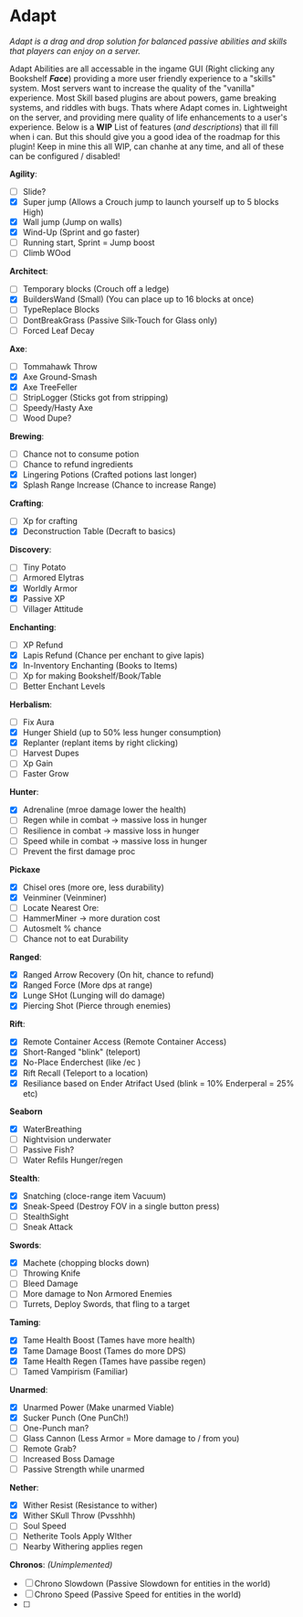 # Adapt

_Adapt is a drag and drop solution for balanced passive abilities and skills that players can enjoy on a server._

Adapt Abilities are all accessable in the ingame GUI (Right clicking any Bookshelf **_Face_**) providing a more user friendly experience to a "skills" system. Most servers want to increase the quality of the "vanilla" experience. Most Skill based plugins are about powers, game breaking systems, and riddles with bugs. Thats where Adapt comes in.  Lightweight on the server, and providing mere quality of life enhancements to a user's experience. Below is a **WIP** List of features (_and descriptions_) that ill fill when i can. But this should give you a good idea of the roadmap for this plugin! Keep in mine this all WIP, can chanhe at any time, and all of these can be configured  / disabled!

**Agility**:
- [ ] Slide?
- [X] Super jump (Allows a Crouch jump to launch yourself up to 5 blocks High)
- [X] Wall jump (Jump on walls)
- [X] Wind-Up (Sprint and go faster)
- [ ] Running start, Sprint = Jump boost
- [ ] Climb WOod

**Architect**:
- [ ] Temporary blocks (Crouch off a ledge)
- [X] BuildersWand (Small) (You can place up to 16 blocks at once)
- [ ] TypeReplace Blocks
- [ ] DontBreakGrass (Passive Silk-Touch for Glass only)
- [ ] Forced Leaf Decay

**Axe**:
- [ ] Tommahawk Throw
- [X] Axe Ground-Smash
- [X] Axe TreeFeller
- [ ] StripLogger (Sticks got from stripping)
- [ ] Speedy/Hasty Axe
- [ ] Wood Dupe?

**Brewing**:
- [ ] Chance not to consume potion
- [ ] Chance to refund ingredients
- [X] Lingering Potions (Crafted potions last longer)
- [X] Splash Range Increase (Chance to increase Range)

**Crafting**:
- [ ] Xp for crafting
- [X] Deconstruction Table (Decraft to basics)

**Discovery**:
- [ ] Tiny Potato
- [ ] Armored Elytras
- [X] Worldly Armor
- [X] Passive XP
- [ ] Villager Attitude

**Enchanting**:
- [ ] XP Refund
- [X] Lapis Refund (Chance per enchant to give lapis)
- [X] In-Inventory Enchanting (Books to Items)
- [ ] Xp for making Bookshelf/Book/Table
- [ ] Better Enchant Levels

**Herbalism**:
- [ ] Fix Aura
- [X] Hunger Shield (up to 50% less hunger consumption)
- [X] Replanter (replant items by right clicking)
- [ ] Harvest Dupes
- [ ] Xp Gain
- [ ] Faster Grow

**Hunter**:
- [X] Adrenaline (mroe damage lower the health)
- [ ] Regen while in combat -> massive loss in hunger
- [ ] Resilience in combat  -> massive loss in hunger
- [ ] Speed while in combat  -> massive loss in hunger
- [ ] Prevent the first damage proc

**Pickaxe**
- [X] Chisel ores (more ore, less durability)
- [X] Veinminer (Veinminer)
- [ ] Locate Nearest Ore:
- [ ] HammerMiner -> more duration cost
- [ ] Autosmelt % chance
- [ ] Chance not to eat Durability

**Ranged**:
- [X] Ranged Arrow Recovery (On hit, chance to refund)
- [X] Ranged Force (More dps at range)
- [X] Lunge SHot (Lunging will do damage)
- [X] Piercing Shot (Pierce through enemies)

**Rift**:
- [X] Remote Container Access (Remote Container Access)
- [X] Short-Ranged "blink" (teleport)
- [X] No-Place Enderchest (like /ec )
- [X] Rift Recall (Teleport to a location)
- [X] Resiliance based on Ender Atrifact Used (blink = 10% Enderperal = 25% etc)

**Seaborn**
- [X] WaterBreathing
- [ ] Nightvision underwater
- [ ] Passive Fish?
- [ ] Water Refils Hunger/regen

**Stealth**:
- [X] Snatching (cloce-range item Vacuum) 
- [X] Sneak-Speed (Destroy FOV in a single button press)
- [ ] StealthSight
- [ ] Sneak Attack

**Swords**:
- [X] Machete (chopping blocks down)
- [ ] Throwing Knife
- [ ] Bleed Damage
- [ ] More damage to Non Armored Enemies
- [ ] Turrets, Deploy Swords, that fling to a target

**Taming**:
- [X] Tame Health Boost (Tames have more health)
- [X] Tame Damage Boost (Tames do more DPS)
- [X] Tame Health Regen (Tames have passibe regen)
- [ ] Tamed Vampirism  (Familiar)

**Unarmed**:
- [X] Unarmed Power (Make unarmed Viable)
- [X] Sucker Punch (One PunCh!)
- [ ] One-Punch man?
- [ ] Glass Cannon (Less Armor = More damage to / from you)
- [ ] Remote Grab?
- [ ] Increased Boss Damage
- [ ] Passive Strength while unarmed

**Nether**:
- [X] Wither Resist (Resistance to wither)
- [X] Wither SKull Throw (Pvsshhh)
- [ ] Soul Speed
- [ ] Netherite Tools Apply WIther
- [ ] Nearby Withering applies regen

**Chronos**: _(Unimplemented)_
- [ ] Chrono Slowdown (Passive Slowdown for entities in the world)
- [ ] Chrono Speed (Passive Speed for entities in the world)
- [ ] 
